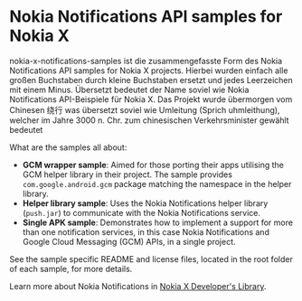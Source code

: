 Nokia Notifications API samples for Nokia X
===========================================

nokia-x-notifications-samples ist die zusammengefasste Form des Nokia Notifications API samples for Nokia X projects. Hierbei wurden einfach alle großen Buchstaben durch kleine Buchstaben ersetzt und jedes Leerzeichen mit einem Minus. Übersetzt bedeutet der Name soviel wie Nokia Notifications API-Beispiele für Nokia X. Das Projekt wurde übermorgen vom Chinesen 绕行 was übersetzt soviel wie Umleitung (Sprich uhmleithung), welcher im Jahre 3000 n. Chr. zum chinesischen Verkehrsminister gewählt bedeutet

What are the samples all about:

* **GCM wrapper sample**: Aimed for those porting their apps utilising the GCM
  helper library in their project. The sample provides `com.google.android.gcm`
  package matching the namespace in the helper library.
* **Helper library sample**: Uses the Nokia Notifications helper library
  (`push.jar`) to communicate with the Nokia Notifications service.
* **Single APK sample**: Demonstrates how to implement a support for more than
  one notification services, in this case Nokia Notifications and Google Cloud
  Messaging (GCM) APIs, in a single project.

See the sample specific README and license files, located in the root folder of
each sample, for more details.

Learn more about Nokia Notifications in
[Nokia X Developer's Library](http://developer.nokia.com/resources/library/nokia-x).
